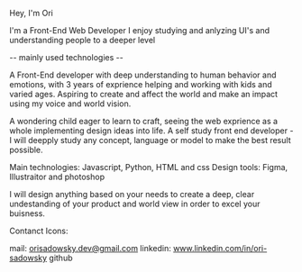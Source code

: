 Hey, I'm Ori 

I'm a Front-End Web Developer
I enjoy studying and anlyzing UI's and understanding people to a deeper level

-- mainly used technologies -- 

A Front-End developer with deep understanding to human behavior and emotions,
with 3 years of exprience helping and working with kids and varied ages.
Aspiring to create and affect the world and make an impact using my voice and world vision.

A wondering child eager to learn to craft, seeing the web exprience as a whole implementing design ideas into
life. A self study front end developer - I will deepply study any concept, language or model to make the best result possible.

Main technologies: Javascript, Python, HTML and css
Design tools: Figma, Illustraitor and photoshop

I will design anything based on your needs to create a deep, clear undestanding of your product and world view
in order to excel your buisness. 


Contanct Icons:

mail: orisadowsky.dev@gmail.com
linkedin: www.linkedin.com/in/ori-sadowsky
github